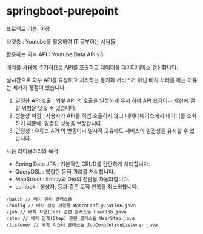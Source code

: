 # springboot-purepoint

프로젝트 이름: 미정

타켓층 : Youtube를 활용하여 IT 공부하는 사람들

활용하는 외부 API : Youtube Data API v3

배치를 사용해 주기적으로 API를 호출하고 데이터를 데이터베이스 갱신합니다.

실시간으로 외부 API를 요청하고 처리하는 동기화 서비스가 아닌 배치 처리를 하는 이유는 세가지 장점이 있습니다.

1. 일정한 API 호출 : 외부 API 의 호출을 일정하게 유지 하여 API 요금이나 제한에 걸릴 위험을 낮출 수 있습니다.
2. 성능상 이점 : 사용자가 API를 직업 호출하지 않고 데이터베이스에서 데이터를 조회하기 때문에, 일정한 성능을 보장합니다.
3. 안정성 : 유튜브 API 의 변동이나 일시적 오류에도 서비스의 일관성을 유지할 수 있습니다.


사용 라이브러리와 목적

- Spring Data JPA : 기본적인 CRUD를 간단하게 처리합니다.
- QueryDSL : 복잡한 동적 쿼리를 처리합니다.
- MapStruct : Entitiy와 Dto의 전환을 자동화합니다.
- Lombok : 생성자, 등과 같은 로직 반복을 최소화합니다.

```shelle
/batch // 배치 관련 클래스들 
/config // 배치 설정 파일들 BatchConfiguration.java 
/job // 배치 작업(Job) 관련 클래스들 UserJob.java 
/step // 배치 단계(Step) 관련 클래스들 UserStep.java 
/listener // 배치 리스너 클래스들 JobCompletionListener.java
```